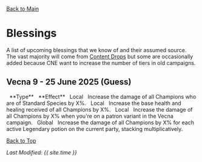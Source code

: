 [Back to Main](index.md)

# Blessings

A list of upcoming blessings that we know of and their assumed source. The vast majority will come from [Content Drops](contentdrops.md) but some are occasionally added because CNE want to increase the number of tiers in old campaigns.

## Vecna 9 - 25 June 2025 (Guess)

<span class="blessingsTableColumn">
    <span class="blessingsTableRowHeader">
        <span class="blessingsTableType">
            <span style="margin-left: 8px;">**Type**</span>
        </span>
        <span class="blessingsTableEffect">
            <span style="margin-left: 8px;">**Effect**</span>
        </span>
    </span>
    <span class="blessingsTableRow">
        <span class="blessingsTableType">
            <span style="margin-left: 8px;">Local</span>
        </span>
        <span class="blessingsTableEffect">
            <span style="margin-left: 8px;">Increase the damage of all Champions who are of Standard Species by X%.</span>
        </span>
    </span>
    <span class="blessingsTableRow">
        <span class="blessingsTableType">
            <span style="margin-left: 8px;">Local</span>
        </span>
        <span class="blessingsTableEffect">
            <span style="margin-left: 8px;">Increase the base health and healing received of all Champions by X%.</span>
        </span>
    </span>
    <span class="blessingsTableRow">
        <span class="blessingsTableType">
            <span style="margin-left: 8px;">Local</span>
        </span>
        <span class="blessingsTableEffect">
            <span style="margin-left: 8px;">Increase the damage of all Champions by X% when you're on a patron variant in the Vecna campaign.</span>
        </span>
    </span>
    <span class="blessingsTableRow">
        <span class="blessingsTableType">
            <span style="margin-left: 8px;">Global</span>
        </span>
        <span class="blessingsTableEffect">
            <span style="margin-left: 8px;">Increase the damage of all Champions by X% for each active Legendary potion on the current party, stacking multiplicatively.</span>
        </span>
    </span>
</span>

[Back to Top](#top)

*Last Modified: {{ site.time }}*